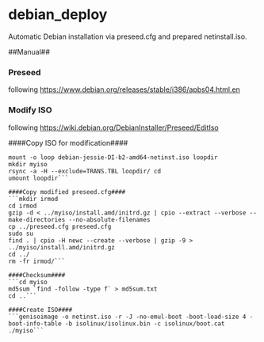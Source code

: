 debian_deploy
=============

Automatic Debian installation via preseed.cfg and prepared netinstall.iso.


##Manual##

### Preseed ###
following https://www.debian.org/releases/stable/i386/apbs04.html.en

### Modify ISO ###
following https://wiki.debian.org/DebianInstaller/Preseed/EditIso

####Copy ISO for modification####
```mkdir loopdir
mount -o loop debian-jessie-DI-b2-amd64-netinst.iso loopdir
mkdir myiso
rsync -a -H --exclude=TRANS.TBL loopdir/ cd
umount loopdir```

####Copy modified preseed.cfg####
```mkdir irmod
cd irmod
gzip -d < ../myiso/install.amd/initrd.gz | cpio --extract --verbose --make-directories --no-absolute-filenames
cp ../preseed.cfg preseed.cfg
sudo su
find . | cpio -H newc --create --verbose | gzip -9 > ../myiso/install.amd/initrd.gz
cd ../
rm -fr irmod/```

####Checksum####
```cd myiso
md5sum `find -follow -type f` > md5sum.txt
cd ..```

####Create ISO####
```genisoimage -o netinst.iso -r -J -no-emul-boot -boot-load-size 4 -boot-info-table -b isolinux/isolinux.bin -c isolinux/boot.cat ./myiso```
